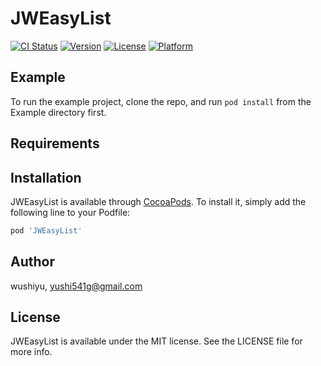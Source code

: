 # JWEasyList

[![CI Status](https://img.shields.io/travis/wushiyu/JWEasyList.svg?style=flat)](https://travis-ci.org/wushiyu/JWEasyList)
[![Version](https://img.shields.io/cocoapods/v/JWEasyList.svg?style=flat)](https://cocoapods.org/pods/JWEasyList)
[![License](https://img.shields.io/cocoapods/l/JWEasyList.svg?style=flat)](https://cocoapods.org/pods/JWEasyList)
[![Platform](https://img.shields.io/cocoapods/p/JWEasyList.svg?style=flat)](https://cocoapods.org/pods/JWEasyList)

## Example

To run the example project, clone the repo, and run `pod install` from the Example directory first.

## Requirements

## Installation

JWEasyList is available through [CocoaPods](https://cocoapods.org). To install
it, simply add the following line to your Podfile:

```ruby
pod 'JWEasyList'
```

## Author

wushiyu, yushi541g@gmail.com

## License

JWEasyList is available under the MIT license. See the LICENSE file for more info.
